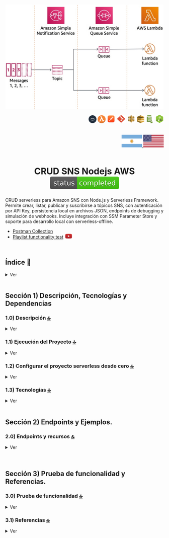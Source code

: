 ![Index app](../doc/assets/sns-example.png)
<div align="right">
  <img width="25" height="25" src="../doc/assets/icons/devops/png/aws.png" />
  <img width="25" height="25" src="../doc/assets/icons/aws/png/lambda.png" />
  <img width="27" height="27" src="../doc/assets/icons/devops/png/postman.png" />
  <img width="29" height="27" src="../doc/assets/icons/devops/png/git.png" />
  <img width="28" height="27" src="../doc/assets/icons/aws/png/api-gateway.png" />
  <img width="23" height="25" src="../doc/assets/icons/aws/png/sqs.png" />
  <img width="27" height="25" src="../doc/assets/icons/aws/png/parameter-store.png" />
  <img width="27" height="27" src="../doc/assets/icons/backend/javascript-typescript/png/nodejs.png" />
</div>

<br>

<br>


<div align="right"> 
  <a href="./README.es.md">
    <img src="../doc/assets/translation/arg-flag.jpg" width="65" height="40" />
  </a> 
  <a href="../README.md">
    <img src="../doc/assets/translation/eeuu-flag.jpg" width="65" height="40" />
  </a> 
</div>

<br>

<div align="center">

# CRUD SNS Nodejs AWS ![(status-completed)](../doc/assets/icons/badges/status-completed.svg)

</div>  

CRUD serverless para Amazon SNS con Node.js y Serverless Framework. Permite crear, listar, publicar y suscribirse a tópicos SNS, con autenticación por API Key, persistencia local en archivos JSON, endpoints de debugging y simulación de webhooks. Incluye integración con SSM Parameter Store y soporte para desarrollo local con serverless-offline.

*   [Postman Collection](../postman/collections/CRUD_SNS_AWS.postman_collection.json)   
*   [Playlist functionality test](https://www.youtube.com/playlist?list=PLCl11UFjHurDBEKoDX8LBe5PxRlUzkrXO) <a href="https://www.youtube.com/playlist?list=PLCl11UFjHurDBEKoDX8LBe5PxRlUzkrXO" target="_blank"> <img src="../doc/assets/social-networks/yt.png" width="25" /> </a>

<br>

## Índice 📜

<details>
 <summary> Ver </summary>
 
 <br>
 
### Sección 1) Descripción, Tecnologías y Referencias

 - [1.0) Descripción del Proyecto.](#10-descripción-)
 - [1.1) Ejecución del Proyecto.](#11-ejecución-del-proyecto-)
 - [1.2) Configurar el proyecto serverless desde cero](#12-configurar-el-proyecto-serverless-desde-cero-)
 - [1.3) Tecnologías.](#13-tecnologías-)

### Sección 2) Endpoints y Recursos
 
 - [2.0) EndPoints y recursos.](#20-endpoints-y-recursos-)

### Sección 3) Prueba de funcionalidad y Referencias
 
 - [3.0) Prueba de funcionalidad.](#30-prueba-de-funcionalidad-)
 - [3.1) Referencias.](#31-referencias-)

<br>

</details>


<br>

## Sección 1) Descripción, Tecnologías y Dependencias 


### 1.0) Descripción [🔝](#índice-) 

<details>
  <summary>Ver</summary>
 
 <br>

### 1.0.0) Descripción General

Este proyecto implementa un sistema CRUD completo para Amazon Simple Notification Service (SNS) utilizando Node.js y el Serverless Framework. El sistema permite la gestión completa de tópicos SNS, incluyendo su creación, listado, publicación de mensajes y gestión de suscripciones.

Características principales:
- Implementación de arquitectura serverless utilizando AWS Lambda
- Integración con Amazon SNS para mensajería pub/sub
- API RESTful protegida con API Key
- Gestión de configuración mediante SSM Parameter Store
- Soporte para desarrollo local con serverless-offline
- Manejo de eventos SNS y HTTP
- Implementación de patrones de diseño para mensajería asíncrona
- **Sistema de Webhooks**: Endpoints para recibir notificaciones SNS en modo offline
- **Persistencia de Datos**: Almacenamiento en archivos JSON para tópicos, suscripciones y notificaciones
- **Endpoints de Debug**: Herramientas para troubleshooting y monitoreo del estado del sistema
  - `/debug-topics`: Estado completo de tópicos con estadísticas de archivos
  - `/debug-subscriptions`: Estado completo de suscripciones con agrupación por tópico
  - `/list-notifications`: Notificaciones recibidas con filtrado y agrupación
- **Gestión de Tópicos**: Endpoints para crear y listar tópicos
  - `/create-manual-topic`: Crear nuevos tópicos SNS
  - `/list-topics`: Listar todos los tópicos disponibles
  - `/debug-topics`: Debug completo del estado de tópicos
- **Gestión de Suscripciones**: Endpoints para suscribirse y listar suscripciones
  - `/subscribe-topic`: Suscribirse a un tópico específico
  - `/list-all-subscriptions`: Todas las suscripciones con filtrado y estadísticas
  - `/list-subscription-topic/{topicName}`: Suscripciones de un tópico específico
- **Publicación de Mensajes**: Endpoints para publicar mensajes
  - `/publish-topic`: Publicar mensajes en un tópico específico
- **Webhooks y Notificaciones**: Endpoints para recibir y listar notificaciones
  - `/webhook/{topicName}`: Recibir notificaciones SNS (modo offline)
- **Validaciones Mejoradas**: Verificación de existencia de tópicos y validación de parámetros
- **Simulación Realista**: Comportamiento más cercano al SNS real con persistencia entre reinicios
- **Manejo de Errores Mejorado**: Mensajes más descriptivos y listado de recursos disponibles



<br>

### 1.0.1) Descripción Arquitectura y Funcionamiento

#### Arquitectura del Sistema

El sistema está compuesto por los siguientes componentes principales:

1. **API Gateway**
   - Punto de entrada para todas las peticiones HTTP
   - Implementa autenticación mediante API Key
   - Enruta las peticiones a las funciones Lambda correspondientes

2. **Funciones Lambda**
   - **Gestión de Tópicos**
     - `createManualTopic`: Crea nuevos tópicos SNS
     - `listTopics`: Lista todos los tópicos disponibles
     - `debugTopics`: Debug completo del estado de tópicos (modo offline)
   - **Publicación**
     - `publishTopic`: Publica mensajes en tópicos específicos
   - **Suscripciones**
     - `subscribeTopic`: Gestiona suscripciones a tópicos
     - `listSubscriptionTopic`: Lista suscripciones por tópico
     - `debugSubscriptions`: Debug completo del estado de suscripciones (modo offline)
   - **Webhooks y Notificaciones**
     - `webhookReceiver`: Recibe notificaciones SNS (modo offline)
     - `listNotifications`: Lista notificaciones recibidas con filtrado

3. **Amazon SNS**
   - Servicio de mensajería pub/sub
   - Gestiona tópicos y suscripciones
   - Distribuye mensajes a los suscriptores

4. **SSM Parameter Store**
   - Almacena configuración sensible
   - Gestiona variables de entorno
   - Configuración de endpoints y credenciales

<br>

<br>

#### Flujo de Datos e Implementación

#### Pasos del Flujo
1. **Crear Tópico** → Obtener TopicArn
2. **Listar Tópicos** → Verificar creación
3. **Debug de Tópicos** → Verificar estado completo (opcional)
4. **Suscribirse** → Obtener SubscriptionArn
5. **Debug de Suscripciones** → Verificar estado completo (opcional)
6. **Publicar Mensaje** → Enviar mensaje al tópico
7. **Recibir Notificación** → Webhook procesa la notificación
8. **Listar Notificaciones** → Verificar notificaciones recibidas
9. **Listar Suscripciones** → Verificar suscripciones

#### Configuración Local

El proyecto incluye configuración para desarrollo local:
- Serverless Offline para simular AWS Lambda
- SNS Offline para simular Amazon SNS
- SSM Offline para simular Parameter Store
- Puertos configurables para cada servicio

#### Sistema de Debugging y Monitoreo

El proyecto incluye endpoints especializados para debugging en modo offline:
- **Debug de Tópicos**: `/debug-topics` - Estado completo de tópicos con estadísticas
- **Debug de Suscripciones**: `/debug-subscriptions` - Estado completo de suscripciones con agrupación
- **Persistencia de Datos**: Archivos JSON para mantener estado entre reinicios
- **Webhooks Automáticos**: Endpoints para recibir notificaciones SNS simuladas

#### Seguridad

- Autenticación mediante API Key
- Variables de entorno gestionadas por SSM
- Credenciales AWS configuradas de forma segura
- Endpoints protegidos en API Gateway

#### Desarrollo y Despliegue

- Framework: Serverless v3
- Runtime: Node.js 18.x
- Región: us-east-1
- Memoria Lambda: 512MB
- Timeout: 10 segundos

#### Herramientas de Desarrollo

- **Endpoints de Debug**: Disponibles solo en modo offline para troubleshooting
- **Persistencia Local**: Archivos JSON en `.serverless/` para mantener estado
- **Simulación Realista**: Comportamiento similar al SNS real
- **Validaciones Mejoradas**: Verificación de existencia de recursos
- **Manejo de Errores**: Mensajes descriptivos y debugging facilitado

<br>

</details>


### 1.1) Ejecución del Proyecto [🔝](#índice-)

<details>
  <summary>Ver</summary>

<br>

#### [Watch Functional test playlist](https://www.youtube.com/playlist?list=PLCl11UFjHurDBEKoDX8LBe5PxRlUzkrXO)

  <a href="https://www.youtube.com/playlist?list=PLCl11UFjHurDBEKoDX8LBe5PxRlUzkrXO">
    <img src="../doc/assets/sns-example-yt.png" />
  </a> 

<br>

<br>  

* Creamos un entorno de trabajo a través de algún ide, podemos o no crear una carpeta raíz para el proyecto, nos posicionamos sobre la misma
```git
cd 'projectRootName'
```
* Una vez creado un entorno de trabajo a través de algún ide, clonamos el proyecto
```git
git clone https://github.com/andresWeitzel/SNS_NodeJS_AWS
```
* Nos posicionamos sobre el proyecto
```git
cd 'projectName'
```
* Instalamos la versión LTS de [Nodejs(v18)](https://nodejs.org/en/download)
* Instalamos el Serverless Framework globalmente si aún no lo hemos hecho. Recomiendo la version tres ya que es gratuita y no nos pide credenciales. Se puede usar la última version (cuatro) sin problemas, aunque es de pago.
```git
npm install -g serverless@3
```
* Verificamos la versión de Serverless instalada
```git
sls -v
```
* Instalamos todos los paquetes necesarios
```git
npm i
```
* Las variables ssm utilizadas en el proyecto se mantienen para simplificar el proceso de configuración del mismo. Es recomendado agregar el archivo correspondiente (serverless_ssm.yml) al .gitignore.
* El siguiente script configurado en el package.json del proyecto es el encargado de
   * Levantar serverless-offline (serverless-offline)
 ```git
  "scripts": {
    "serverless-offline": "sls offline start",
    "start": "npm run serverless-offline"
  },
```
* Ejecutamos la app desde terminal.
```git
npm start
```
* Si se presenta algún mensaje indicando qué el puerto 4567 ya está en uso, podemos terminar todos los procesos dependientes y volver a ejecutar la app
```git
npx kill-port 4567
npm start
```
 
 
<br>

</details>

### 1.2) Configurar el proyecto serverless desde cero [🔝](#índice-)

<details>
  <summary>Ver</summary>
 
 <br>
 
* Creamos un entorno de trabajo a través de algún ide, podemos o no crear una carpeta raíz para el proyecto, nos posicionamos sobre la misma
```git
cd 'projectRootName'
```
* Una vez creado un entorno de trabajo a través de algún ide, clonamos el proyecto
```git
git clone https://github.com/andresWeitzel/SNS_NodeJS_AWS
```
* Nos posicionamos sobre el proyecto
```git
cd 'projectName'
```
* Instalamos la última versión LTS de [Nodejs(v18)](https://nodejs.org/en/download)
* Instalamos Serverless Framework de forma global si es que aún no lo hemos realizado
```git
npm install -g serverless
```
* Verificamos la versión de Serverless instalada
```git
sls -v
```
* Inicializamos un template de serverles
```git
serverless create --template aws-nodejs
```
* Inicializamos un proyecto npm
```git
npm init -y
```
* Instalamos serverless offline
```git
npm i serverless-offline --save-dev
```
* Agregamos el plugin al .yml
```git
plugins:
  - serverless-offline
```
* Instalamos serverless ssm
```git
npm i serverless-offline-ssm --save-dev
```
* Agregamos el plugin al .yml
```git
plugins:
  - serverless-offline-ssm
  - serverless-offline
```
* Instalamos serverless sns
```git
npm i serverless-offline-sns --save-dev
```
* Agregamos el plugin al .yml
```git
plugins:
  - serverless-offline-sns
  - serverless-offline-ssm
  - serverless-offline
```
* Instalamos serverless, este deberá ser necesario para el uso de SNS
```git
npm i serverless --save-dev
```
* Instalamos el plugin para el uso de sns (aws-sdk-v3)
```git
npm i @aws-sdk/client-sns --save-dev
```
* Para la configuración de puertos, topics, etc, (de este plugin) dirigirse a la [página de serverless, sección plugins](https://www.serverless.com/plugins/serverless-offline-sns) y para los recursos SNS [página de serverless, sección eventos sns](https://www.serverless.com/framework/docs/providers/aws/events/sns/)
* Las variables ssm utilizadas en el proyecto se mantienen para simplificar el proceso de configuración del mismo. Es recomendado agregar el archivo correspondiente (serverless_ssm.yml) al .gitignore.
* Instalamos la dependencia para la ejecución de scripts en paralelo
``` git
npm i concurrently
``` 
* El siguiente script configurado en el package.json del proyecto es el encargado de
   * Levantar serverless-offline (serverless-offline)
 ```git
  "scripts": {
    "serverless-offline": "sls offline start",
    "start": "npm run serverless-offline"
  },
```
* Ejecutamos la app desde terminal.
```git
npm start
```
* Si se presenta algún mensaje indicando qué el puerto 4567 ya está en uso, podemos terminar todos los procesos dependientes y volver a ejecutar la app
```git
npx kill-port 4567
npm start
```
* `Importante: ` Esta es una configuración inicial, se omiten pasos para simplificar la documentación. Para más información al respecto, dirigirse a la [página oficial de serverless, sección plugins](https://www.serverless.com/plugins)


</details>


### 1.3) Tecnologías [🔝](#índice-) 

<details>
  <summary>Ver</summary>
 
 <br>
 
### Tecnologías Implementadas

| **Tecnologías** | **Versión** | **Finalidad** |               
| ------------- | ------------- | ------------- |
| [SDK](https://www.serverless.com/framework/docs/guides/sdk/) | 4.3.2  | Inyección Automática de Módulos para Lambdas |
| [Serverless Framework Core v3](https://www.serverless.com//blog/serverless-framework-v3-is-live) | 3.23.0 | Core Servicios AWS |
| [Serverless Plugin](https://www.serverless.com/plugins/) | 6.2.2  | Librerías para la Definición Modular |
| [Systems Manager Parameter Store (SSM)](https://docs.aws.amazon.com/systems-manager/latest/userguide/systems-manager-parameter-store.html) | 3.0 | Manejo de Variables de Entorno |
| [Amazon Simple Queue Service (SQS)](https://docs.aws.amazon.com/AWSSimpleQueueService/latest/SQSDeveloperGuide/welcome.html) | 7.0 | Servicio de colas de mensajes distribuidos | 
| [Elastic MQ](https://github.com/softwaremill/elasticmq) | 1.3 | Interfaz compatible con SQS (msg memory) | 
| [Amazon Api Gateway](https://docs.aws.amazon.com/apigateway/latest/developerguide/welcome.html) | 2.0 | Gestor, Autenticación, Control y Procesamiento de la Api | 
| [NodeJS](https://nodejs.org/en/) | 14.18.1  | Librería JS |
| [VSC](https://code.visualstudio.com/docs) | 1.72.2  | IDE |
| [Postman](https://www.postman.com/downloads/) | 10.11  | Cliente Http |
| [CMD](https://learn.microsoft.com/en-us/windows-server/administration/windows-commands/cmd) | 10 | Símbolo del Sistema para linea de comandos | 
| [Git](https://git-scm.com/downloads) | 2.29.1  | Control de Versiones |



</br>


### Plugins Implementados.

| **Plugin** | **Descarga** |               
| -------------  | ------------- |
| serverless-offline |  https://www.serverless.com/plugins/serverless-offline |
| serverless-offline-ssm |  https://www.npmjs.com/package/serverless-offline-ssm |
| serverless-offline-sqs | https://www.npmjs.com/package/serverless-offline-sqs |


</br>

### Extensiones VSC Implementados.

| **Extensión** |              
| -------------  | 
| Prettier - Code formatter |
| YAML - Autoformatter .yml (alt+shift+f) |
| DotENV |

<br>

</details>


<br>



## Sección 2) Endpoints y Ejemplos. 


### 2.0) Endpoints y recursos [🔝](#índice-)

<details>
  <summary>Ver</summary>

<br>

### 2.0.0) Descripción de Endpoints

El proyecto implementa un CRUD completo para Amazon SNS con los siguientes endpoints:

#### **Endpoints Principales (CRUD)**

| **Endpoint** | **Método** | **Descripción** | **Autenticación** |
|-------------|------------|----------------|------------------|
| `/create-manual-topic` | POST | Crea un nuevo tópico SNS | Requiere API Key |
| `/list-topics` | GET | Lista todos los tópicos SNS disponibles | Requiere API Key |
| `/publish-topic` | POST | Publica un mensaje en un tópico específico | Requiere API Key |
| `/subscribe-topic` | POST | Suscribe un endpoint a un tópico específico | Requiere API Key |
| `/list-subscription-topic/{topicName}` | GET | Lista todas las suscripciones de un tópico específico | Requiere API Key |
| `/list-all-subscriptions` | GET | Lista todas las suscripciones de todos los tópicos | Requiere API Key |

#### **Endpoints de Webhook y Notificaciones**

| **Endpoint** | **Método** | **Descripción** | **Autenticación** |
|-------------|------------|----------------|------------------|
| `/webhook/{topicName}` | POST | Recibe notificaciones SNS (modo offline) | Público |
| `/list-notifications` | GET | Lista todas las notificaciones recibidas | Requiere API Key |

#### **Endpoints de Debugging y Monitoreo**

| **Endpoint** | **Método** | **Descripción** | **Autenticación** |
|-------------|------------|----------------|------------------|
| `/debug-topics` | GET | Debug completo del estado de tópicos | Requiere API Key |
| `/debug-subscriptions` | GET | Debug completo del estado de suscripciones | Requiere API Key |

### 2.0.1) Detalles de Implementación

#### Create Manual Topic
- **Endpoint**: POST `/create-manual-topic`
- **Descripción**: Crea un nuevo tópico SNS con persistencia
- **Handler**: `src/lambdas/topic/createManualTopic.handler`
- **Funcionalidad**:
  - Guarda tópico en archivo JSON
  - Valida nombre del tópico
  - Retorna ARN simulado

#### List Topics 
- **Endpoint**: GET `/list-topics`
- **Descripción**: Lista tópicos desde archivo JSON
- **Handler**: `src/lambdas/topic/listTopics.handler`
- **Funcionalidad**:
  - Lee desde archivo persistente
  - No incluye tópicos de ejemplo automáticamente
  - Muestra solo tópicos creados por el usuario

#### Publish Topic 
- **Endpoint**: POST `/publish-topic`
- **Descripción**: Publica mensaje con validación de tópico
- **Handler**: `src/lambdas/publish/publishTopic.handler`
- **Funcionalidad**:
  - Valida que el tópico existe
  - Simula envío a suscriptores
  - Retorna información de delivery

#### Subscribe Topic 
- **Endpoint**: POST `/subscribe-topic`
- **Descripción**: Suscribe con validación y webhook automático
- **Handler**: `src/lambdas/subscribe/subscribeTopic.handler`
- **Funcionalidad**:
  - Valida existencia del tópico
  - Usa webhook automático: `http://127.0.0.1:4000/dev/webhook/{topicName}`
  - Guarda suscripción en archivo JSON

#### List Subscription Topic
- **Endpoint**: GET `/list-subscription-topic/{topicName}`
- **Descripción**: Lista suscripciones de un tópico específico
- **Handler**: `src/lambdas/subscribe/listSubscriptionTopic.handler`
- **Características**:
  - **Path Parameter**: El nombre del tópico se especifica en la URL
  - **Validación**: Verifica que el topicName esté presente en la URL
  - **Persistencia**: Lee suscripciones desde archivo JSON
  - **Información Detallada**: Muestra datos completos de cada suscripción
  - **Conteo**: Proporciona el total de suscripciones del tópico

#### List All Subscriptions
- **Endpoint**: GET `/list-all-subscriptions`
- **Descripción**: Lista todas las suscripciones de todos los tópicos
- **Handler**: `src/lambdas/subscribe/listAllSubscriptions.handler`
- **Funcionalidad**:
  - Lista todas las suscripciones del sistema
  - Filtrado opcional por tópico: `?topicName=X`
  - Filtrado opcional por protocolo: `?protocol=Y`
  - Filtrado combinado: `?topicName=X&protocol=Y`
  - Agrupación por tópico y protocolo
  - Estadísticas detalladas del sistema
  - Información de archivos de persistencia

#### Webhook Receiver
- **Endpoint**: POST `/webhook/{topicName}`
- **Descripción**: Recibe notificaciones SNS
- **Handler**: `src/lambdas/webhook/webhookReceiver.handler`
- **Funcionalidad**:
  - Recibe notificaciones HTTP
  - Guarda en archivo JSON
  - Responde 200 OK para evitar reintentos

#### List Notifications 
- **Endpoint**: GET `/list-notifications`
- **Descripción**: Lista notificaciones recibidas
- **Handler**: `src/lambdas/webhook/listNotifications.handler`
- **Funcionalidad**:
  - Filtrado por tópico
  - Agrupación por tópico
  - Información detallada de cada notificación

#### Debug Endpoints 
- **Endpoints**: `/debug-topics`, `/debug-subscriptions`, `/list-all-subscriptions`, `/list-notifications`
- **Descripción**: Herramientas de debugging y monitoreo
- **Características**:
  - Estado actual del sistema
  - Información detallada de archivos
  - Estadísticas de uso
  - Filtrado y agrupación de datos
  - Solo disponible en modo offline


<br>

### 2.0.2) Configuración de Seguridad

Todos los endpoints están protegidos con API Key. La configuración se realiza a través de:
- API Gateway con clave API (`xApiKey`)
- Variables de entorno gestionadas por SSM Parameter Store

</details>


<br>

<br>



## Sección 3) Prueba de funcionalidad y Referencias. 


### 3.0) Prueba de funcionalidad [🔝](#índice-)

<details>
  <summary>Ver</summary>

#### [Watch Functional test playlist](https://www.youtube.com/playlist?list=PLCl11UFjHurDBEKoDX8LBe5PxRlUzkrXO)

  <a href="https://www.youtube.com/playlist?list=PLCl11UFjHurDBEKoDX8LBe5PxRlUzkrXO">
    <img src="../doc/assets/sns-example-yt.png" />
  </a> 

<br>

<br>  

### 3.0.0) Configuración del Entorno de Pruebas

1. **Variables de Entorno en Postman**
   | **Variable** | **Valor** | **Descripción** |
   |-------------|-----------|----------------|
   | `base_url` | `http://localhost:4000/dev` | URL base para las peticiones |
   | `x-api-key` | `f98d8cd98h73s204e3456998ecl9427j` | API Key para autenticación |
   | `bearer_token` | `Bearer eyJhbGciOiJIUzI1NiIsInR5cCI6IkpXVCJ9.eyJzdWIiOiIxMjM0NTY3ODkwIiwibmFtZSI6IkpvaG4gRG9lIiwiaWF0IjoxNTE2MjM5MDIyfQ.SflKxwRJSMeKKF2QT4fwpMeJf36POk6yJV_adQssw5c` | Token Bearer para autenticación |

2. **Headers Necesarios**
   ```json
   {
     "x-api-key": "{{x-api-key}}",
     "Authorization": "{{bearer_token}}",
     "Content-Type": "application/json"
   }
   ```

### 3.0.1) Ejemplos de Uso

#### 1. Crear un Tópico

##### Request (POST)

```postman
curl --location 'http://localhost:4000/dev/create-manual-topic' \
--header 'x-api-key: f98d8cd98h73s204e3456998ecl9427j' \
--header 'Authorization: Bearer eyJhbGciOiJIUzI1NiIsInR5cCI6IkpXVCJ9.eyJzdWIiOiIxMjM0NTY3ODkwIiwibmFtZSI6IkpvaG4gRG9lIiwiaWF0IjoxNTE2MjM5MDIyfQ.SflKxwRJSMeKKF2QT4fwpMeJf36POk6yJV_adQssw5c' \
--header 'Content-Type: application/json' \
--data '{
    "name": "MiTópicoPrueba"
}'
```

##### Response (200 OK)

```json
{
    "statusCode": 200,
    "body": {
        "message": "Topic created successfully (Offline)",
        "topicArn": "arn:aws:sns:us-east-1:123456789012:MiTópicoPrueba",
        "topicName": "MiTópicoPrueba",
        "note": "Topic is now available in the list-topics endpoint"
    }
}
```

##### Response (400 Bad Request)

```json
{
    "statusCode": 400,
    "body": "Bad request, check request body attributes. Missing or incorrect"
}
```

##### Response (401 Unauthorized)

```json
{
    "statusCode": 401,
    "body": "Not authenticated, check x_api_key"
}
```

<br>

#### 2. Listar Tópicos

##### Request (GET)

```postman
curl --location 'http://localhost:4000/dev/list-topics' \
--header 'x-api-key: f98d8cd98h73s204e3456998ecl9427j' \
--header 'Authorization: Bearer eyJhbGciOiJIUzI1NiIsInR5cCI6IkpXVCJ9.eyJzdWIiOiIxMjM0NTY3ODkwIiwibmFtZSI6IkpvaG4gRG9lIiwiaWF0IjoxNTE2MjM5MDIyfQ.SflKxwRJSMeKKF2QT4fwpMeJf36POk6yJV_adQssw5c'
```

##### Response (200 OK)

```json
{
    "statusCode": 200,
    "body": {
        "message": "Topics retrieved successfully (Offline)",
        "topics": [
            {
                "TopicArn": "arn:aws:sns:us-east-1:123456789012:MiTópicoPrueba",
                "TopicName": "MiTópicoPrueba"
            }
        ],
        "totalTopics": 1
    }
}
```

##### Response (401 Unauthorized)

```json
{
    "statusCode": 401,
    "body": "Not authenticated, check x_api_key"
}
```

<br>

#### 3. Debug de Tópicos

##### Request (GET)

```postman
curl --location 'http://localhost:4000/dev/debug-topics' \
--header 'x-api-key: f98d8cd98h73s204e3456998ecl9427j' \
--header 'Authorization: Bearer eyJhbGciOiJIUzI1NiIsInR5cCI6IkpXVCJ9.eyJzdWIiOiIxMjM0NTY3ODkwIiwibmFtZSI6IkpvaG4gRG9lIiwiaWF0IjoxNTE2MjM5MDIyfQ.SflKxwRJSMeKKF2QT4fwpMeJf36POk6yJV_adQssw5c'
```

##### Response (200 OK)

```json
{
    "statusCode": 200,
    "body": {
        "message": "Debug information retrieved successfully",
        "stats": {
            "totalTopics": 2,
            "fileExists": true,
            "fileSize": "1.2 KB",
            "lastModified": "2025-07-16T14:05:12.193Z"
        },
        "topics": [
            {
                "TopicArn": "arn:aws:sns:us-east-1:123456789012:MiTópicoPrueba",
                "TopicName": "MiTópicoPrueba",
                "createdAt": "2025-07-16T14:05:12.193Z"
            },
            {
                "TopicArn": "arn:aws:sns:us-east-1:123456789012:OtroTópico",
                "TopicName": "OtroTópico",
                "createdAt": "2025-07-16T14:05:12.200Z"
            }
        ],
        "fileInfo": {
            "filePath": "/path/to/.serverless/offline-topics.json",
            "fileExists": true,
            "fileSize": "1.2 KB",
            "lastModified": "2025-07-16T14:05:12.193Z"
        }
    }
}
```

##### Response (401 Unauthorized)

```json
{
    "statusCode": 401,
    "body": "Not authenticated, check x_api_key"
}
```

<br>

#### 4. Suscribirse a un Tópico

##### Request (POST)

```postman
curl --location 'http://localhost:4000/dev/subscribe-topic' \
--header 'x-api-key: f98d8cd98h73s204e3456998ecl9427j' \
--header 'Authorization: Bearer eyJhbGciOiJIUzI1NiIsInR5cCI6IkpXVCJ9.eyJzdWIiOiIxMjM0NTY3ODkwIiwibmFtZSI6IkpvaG4gRG9lIiwiaWF0IjoxNTE2MjM5MDIyfQ.SflKxwRJSMeKKF2QT4fwpMeJf36POk6yJV_adQssw5c' \
--header 'Content-Type: application/json' \
--data '{
    "topicName": "MiTópicoPrueba",
    "protocol": "http",
    "endpoint": "http://127.0.0.1:4000/dev/webhook/MiTópicoPrueba"
}'
```

##### Response (200 OK)

```json
{
    "statusCode": 200,
    "body": {
        "message": "Successfully subscribed to topic (Offline)",
        "subscriptionArn": "arn:aws:sns:us-east-1:123456789012:MiTópicoPrueba:1752674712193",
        "topicName": "MiTópicoPrueba",
        "topicArn": "arn:aws:sns:us-east-1:123456789012:MiTópicoPrueba",
        "protocol": "http",
        "endpoint": "http://127.0.0.1:4000/dev/webhook/MiTópicoPrueba"
    }
}
```

##### Response (400 Bad Request - Topic Not Found)

```json
{
    "statusCode": 400,
    "body": {
        "message": "Topic does not exist",
        "requestedTopic": "TópicoInexistente",
        "availableTopics": ["MiTópicoPrueba", "OtroTópico"]
    }
}
```

##### Response (400 Bad Request - Missing Parameters)

```json
{
    "statusCode": 400,
    "body": "Bad request, check request body attributes. Missing or incorrect"
}
```

<br>

#### 5. Webhook Receiver

##### Request (POST)

```postman
curl --location 'http://localhost:4000/dev/webhook/Topic1' \
--header 'Content-Type: application/json' \
--data '{
    "Type": "Notification",
    "MessageId": "msg_1752674712193_abc123def",
    "TopicArn": "arn:aws:sns:us-east-1:123456789012:Topic1",
    "Message": "Este es un mensaje de prueba",
    "Subject": "Asunto de Prueba",
    "Timestamp": "2025-07-16T14:05:12.193Z",
    "SignatureVersion": "1",
    "Signature": "example-signature",
    "SigningCertURL": "https://sns.us-east-1.amazonaws.com/SimpleNotificationService-0000000000000000000000.pem"
}'
```

##### Response (200 OK)

```json
{
    "statusCode": 200,
    "body": {
        "message": "Notification received successfully",
        "topicName": "Topic1",
        "messageId": "msg_1752674712193_abc123def",
        "receivedAt": "2025-07-16T14:05:12.200Z"
    }
}
```

##### Response (400 Bad Request)

```json
{
    "statusCode": 400,
    "body": "Invalid notification format"
}
```

<br>

#### 6. Listar Todas las Suscripciones

##### Request (GET)

```postman
curl --location 'http://localhost:4000/dev/list-all-subscriptions' \
--header 'x-api-key: f98d8cd98h73s204e3456998ecl9427j' \
--header 'Authorization: Bearer eyJhbGciOiJIUzI1NiIsInR5cCI6IkpXVCJ9.eyJzdWIiOiIxMjM0NTY3ODkwIiwibmFtZSI6IkpvaG4gRG9lIiwiaWF0IjoxNTE2MjM5MDIyfQ.SflKxwRJSMeKKF2QT4fwpMeJf36POk6yJV_adQssw5c'
```

##### Response (200 OK)

```json
{
    "statusCode": 200,
    "body": {
        "message": "All subscriptions retrieved successfully",
        "filters": {
            "topicName": "none",
            "protocol": "none"
        },
        "stats": {
            "totalSubscriptions": 3,
            "filteredSubscriptions": 3,
            "totalTopics": 2,
            "topicsWithSubscriptions": 2,
            "protocolsUsed": ["http"],
            "subscriptionsByTopicCount": {
                "Topic1": 2,
                "Topic2": 1
            },
            "subscriptionsByProtocolCount": {
                "http": 3
            }
        },
        "subscriptions": [...],
        "subscriptionsByTopic": {...},
        "subscriptionsByProtocol": {...},
        "allTopics": [...]
    }
}
```

<br>

#### 7. Listar Suscripciones de un Tópico Específico

##### Request (GET)

```postman
curl --location 'http://localhost:4000/dev/list-subscription-topic/Topic1' \
--header 'x-api-key: f98d8cd98h73s204e3456998ecl9427j' \
--header 'Authorization: Bearer eyJhbGciOiJIUzI1NiIsInR5cCI6IkpXVCJ9.eyJzdWIiOiIxMjM0NTY3ODkwIiwibmFtZSI6IkpvaG4gRG9lIiwiaWF0IjoxNTE2MjM5MDIyfQ.SflKxwRJSMeKKF2QT4fwpMeJf36POk6yJV_adQssw5c'
```

##### Response (200 OK)

```json
{
    "statusCode": 200,
    "body": {
        "message": "Subscriptions retrieved successfully (Offline)",
        "topicName": "Topic1",
        "topicArn": "arn:aws:sns:us-east-1:123456789012:Topic1",
        "subscriptions": [
            {
                "SubscriptionArn": "arn:aws:sns:us-east-1:123456789012:Topic1:1752674712193",
                "TopicArn": "arn:aws:sns:us-east-1:123456789012:Topic1",
                "Protocol": "http",
                "Endpoint": "http://127.0.0.1:4000/dev/webhook/Topic1",
                "Attributes": {
                    "Enabled": "true"
                },
                "createdAt": "2025-07-16T14:05:12.193Z"
            }
        ],
        "totalSubscriptions": 1
    }
}
```

<br>

#### 8. Debug de Suscripciones

##### Request (GET)

```postman
curl --location 'http://localhost:4000/dev/debug-subscriptions' \
--header 'x-api-key: f98d8cd98h73s204e3456998ecl9427j' \
--header 'Authorization: Bearer eyJhbGciOiJIUzI1NiIsInR5cCI6IkpXVCJ9.eyJzdWIiOiIxMjM0NTY3ODkwIiwibmFtZSI6IkpvaG4gRG9lIiwiaWF0IjoxNTE2MjM5MDIyfQ.SflKxwRJSMeKKF2QT4fwpMeJf36POk6yJV_adQssw5c'
```

##### Response (200 OK)

```json
{
    "statusCode": 200,
    "body": {
        "message": "Debug information retrieved successfully",
        "stats": {
            "totalSubscriptions": 3,
            "totalTopics": 2,
            "fileExists": true,
            "fileSize": "2.1 KB",
            "lastModified": "2025-07-16T14:05:12.193Z"
        },
        "subscriptions": [...],
        "topics": [...],
        "subscriptionsByTopic": {
            "Topic1": [...],
            "Topic2": [...]
        },
        "fileInfo": {
            "filePath": "/path/to/.serverless/offline-subscriptions.json",
            "fileExists": true,
            "fileSize": "2.1 KB",
            "lastModified": "2025-07-16T14:05:12.193Z"
        }
    }
}
```

<br>

#### 9. Publicar Mensaje

##### Request (POST)

```postman
curl --location 'http://localhost:4000/dev/publish-topic' \
--header 'x-api-key: f98d8cd98h73s204e3456998ecl9427j' \
--header 'Authorization: Bearer eyJhbGciOiJIUzI1NiIsInR5cCI6IkpXVCJ9.eyJzdWIiOiIxMjM0NTY3ODkwIiwibmFtZSI6IkpvaG4gRG9lIiwiaWF0IjoxNTE2MjM5MDIyfQ.SflKxwRJSMeKKF2QT4fwpMeJf36POk6yJV_adQssw5c' \
--header 'Content-Type: application/json' \
--data '{
    "topicName": "MiTópicoPrueba",
    "message": "Este es un mensaje de prueba",
    "subject": "Asunto de Prueba"
}'
```

##### Response (200 OK)

```json
{
    "statusCode": 200,
    "body": {
        "message": "Message published successfully (Offline)",
        "messageId": "msg_1752674712193_abc123def",
        "topicName": "MiTópicoPrueba",
        "topicArn": "arn:aws:sns:us-east-1:123456789012:MiTópicoPrueba",
        "deliveredToSubscriptions": 1,
        "note": "Notifications were simulated. Check webhook endpoint for actual delivery."
    }
}
```

##### Response (400 Bad Request - Topic Not Found)

```json
{
    "statusCode": 400,
    "body": {
        "message": "Topic does not exist",
        "requestedTopic": "TópicoInexistente",
        "availableTopics": ["MiTópicoPrueba", "OtroTópico"]
    }
}
```

<br>

#### 10. Listar Notificaciones Recibidas

##### Request (GET)

```postman
curl --location 'http://localhost:4000/dev/list-notifications' \
--header 'x-api-key: f98d8cd98h73s204e3456998ecl9427j' \
--header 'Authorization: Bearer eyJhbGciOiJIUzI1NiIsInR5cCI6IkpXVCJ9.eyJzdWIiOiIxMjM0NTY3ODkwIiwibmFtZSI6IkpvaG4gRG9lIiwiaWF0IjoxNTE2MjM5MDIyfQ.SflKxwRJSMeKKF2QT4fwpMeJf36POk6yJV_adQssw5c'
```

##### Request con Filtro por Tópico (GET)

```postman
curl --location 'http://localhost:4000/dev/list-notifications?topicName=Topic1' \
--header 'x-api-key: f98d8cd98h73s204e3456998ecl9427j' \
--header 'Authorization: Bearer eyJhbGciOiJIUzI1NiIsInR5cCI6IkpXVCJ9.eyJzdWIiOiIxMjM0NTY3ODkwIiwibmFtZSI6IkpvaG4gRG9lIiwiaWF0IjoxNTE2MjM5MDIyfQ.SflKxwRJSMeKKF2QT4fwpMeJf36POk6yJV_adQssw5c'
```

##### Response (200 OK)

```json
{
    "statusCode": 200,
    "body": {
        "message": "Notifications retrieved successfully",
        "filters": {
            "topicName": "none"
        },
        "stats": {
            "totalNotifications": 3,
            "filteredNotifications": 3,
            "topicsWithNotifications": 2
        },
        "notifications": [
            {
                "id": "notif_1752674712193_abc123",
                "topicName": "Topic1",
                "topicArn": "arn:aws:sns:us-east-1:123456789012:Topic1",
                "message": "Este es un mensaje de prueba",
                "subject": "Asunto de Prueba",
                "messageId": "msg_1752674712193_abc123def",
                "timestamp": "2025-07-16T14:05:12.193Z",
                "receivedAt": "2025-07-16T14:05:12.200Z"
            }
        ],
        "notificationsByTopic": {...}
    }
}
```

<br>

### 3.0.2) Información de Debugging

#### 📊 **Información que proporcionan los endpoints de debug**

##### **`/debug-topics`**
- Número total de tópicos
- Lista completa de tópicos con ARNs
- Nombres de tópicos disponibles
- Ruta del archivo de persistencia
- Estado del archivo (existe/no existe)
- Contenido del archivo JSON
- Estadísticas del archivo (tamaño, fechas)

##### **`/debug-subscriptions`**
- Número total de suscripciones
- Número total de tópicos
- Lista completa de suscripciones
- Lista completa de tópicos
- Agrupación de suscripciones por tópico
- Nombres de tópicos disponibles
- Información de archivos de persistencia
- Estadísticas detalladas

#### 🔧 **Troubleshooting con Debug Endpoints**

##### **Problema: "Topic does not exist"**
```bash
# Verificar qué tópicos están disponibles
curl -X GET "http://localhost:4000/dev/debug-topics" \
  -H "x-api-key: f98d8cd98h73s204e3456998ecl9427j"
```

##### **Problema: Suscripción no funciona**
```bash
# Verificar estado de suscripciones
curl -X GET "http://localhost:4000/dev/debug-subscriptions" \
  -H "x-api-key: f98d8cd98h73s204e3456998ecl9427j"

# Ver todas las suscripciones
curl -X GET "http://localhost:4000/dev/list-all-subscriptions" \
  -H "x-api-key: f98d8cd98h73s204e3456998ecl9427j"

# Ver suscripciones de un tópico específico
curl -X GET "http://localhost:4000/dev/list-subscription-topic/Topic1" \
  -H "x-api-key: f98d8cd98h73s204e3456998ecl9427j"
```

##### **Problema: No se reciben notificaciones**
```bash
# Verificar notificaciones recibidas
curl -X GET "http://localhost:4000/dev/list-notifications" \
  -H "x-api-key: f98d8cd98h73s204e3456998ecl9427j"
```

##### **Problema: Datos se pierden al reiniciar**
```bash
# Verificar persistencia de archivos
curl -X GET "http://localhost:4000/dev/debug-topics" \
  -H "x-api-key: f98d8cd98h73s204e3456998ecl9427j"
```

#### 📋 **Flujo de Debugging Recomendado**

1. **Crear tópico** → Verificar con `/debug-topics`
2. **Suscribirse** → Verificar con `/debug-subscriptions` o `/list-all-subscriptions`
3. **Publicar mensaje** → Verificar con `/list-notifications`
4. **Si hay problemas** → Usar endpoints de debug para diagnosticar
   - **Suscripciones**: `/list-all-subscriptions` o `/list-subscription-topic/{topicName}`
   - **Tópicos**: `/debug-topics`
   - **Notificaciones**: `/list-notifications`

#### ⚠️ **Limitaciones de los Endpoints de Debug**

- **Solo modo offline**: No funcionan en producción
- **Requieren API Key**: Necesitan autenticación
- **Solo para desarrollo**: No usar en producción
- **Información sensible**: Pueden mostrar rutas de archivos

### 3.0.3) Notas Importantes

1. **Desarrollo Local Mejorado**
   - Asegúrate de que el servidor local esté corriendo (`npm start`)
   - Verifica que los puertos configurados estén disponibles
   - Los mensajes SNS se simulan localmente con persistencia en archivos JSON
   - Los datos persisten entre reinicios del servidor

2. **Sistema de Webhooks**
   - Los webhooks automáticos usan: `http://127.0.0.1:4000/dev/webhook/{topicName}`
   - Las notificaciones se guardan en `.serverless/offline-notifications.json`
   - Puedes ver las notificaciones recibidas con `/list-notifications`

3. **Persistencia de Datos**
   - Tópicos: `.serverless/offline-topics.json`
   - Suscripciones: `.serverless/offline-subscriptions.json`
   - Notificaciones: `.serverless/offline-notifications.json`
   - Los archivos se crean automáticamente al usar los endpoints

4. **Endpoints de Debug y Monitoreo**
   - `/debug-topics`: Estado completo de tópicos con estadísticas
   - `/debug-subscriptions`: Estado completo de suscripciones con agrupación
   - `/list-all-subscriptions`: Todas las suscripciones con filtrado y estadísticas
   - `/list-subscription-topic`: Suscripciones de un tópico específico
   - `/list-notifications`: Notificaciones recibidas con filtrado
   - Solo disponibles en modo offline
   - Útiles para troubleshooting y monitoreo

5. **Manejo de Errores Mejorado**
   - Códigos de error comunes:
     - 400: Bad Request (datos inválidos, tópico no existe)
     - 401: Unauthorized (API Key inválida)
     - 404: Not Found (recurso no encontrado)
     - 500: Internal Server Error
   - Mensajes de error más descriptivos
   - Lista de tópicos disponibles en errores

6. **Validaciones**
   - Verificación de existencia de tópicos antes de suscribirse
   - Validación de parámetros de entrada
   - Prevención de tópicos duplicados

7. **Flujo de Trabajo Recomendado**
   1. Crear tópico con `/create-manual-topic`
   2. Verificar con `/list-topics` o `/debug-topics`
   3. Suscribirse con `/subscribe-topic`
   4. Verificar suscripción con `/list-subscription-topic/{topicName}` o `/list-all-subscriptions`
   5. Publicar mensaje con `/publish-topic`
   6. Ver notificaciones con `/list-notifications`

8. **Limitaciones en Desarrollo Local**
   - Las suscripciones por email no envían correos reales
   - Los ARNs son simulados pero consistentes
   - Las notificaciones se simulan pero se guardan para debugging
   - Los webhooks HTTP funcionan completamente

<br>

</details>



### 3.1) Referencias [🔝](#índice-)

<details>
  <summary>Ver</summary>
 
 <br>

### Documentación Oficial

* [Serverless Framework Documentation](https://www.serverless.com/framework/docs)
* [AWS SNS Documentation](https://docs.aws.amazon.com/sns/)
* [AWS SDK for JavaScript v3](https://docs.aws.amazon.com/AWSJavaScriptSDK/v3/latest/index.html)
* [AWS Lambda Documentation](https://docs.aws.amazon.com/lambda/)
* [API Gateway Documentation](https://docs.aws.amazon.com/apigateway/)

### Tutoriales y Ejemplos

* [Tutorial aws-sdk v2](https://unpkg.com/browse/serverless-offline-sns@0.65.0/README.md)
* [Amazon Simple Notification Service (SNS) JavaScript SDK v3 code examples](https://github.com/awsdocs/aws-doc-sdk-examples/tree/main/javascriptv3/example_code/sns)
* [Serverless Framework Examples](https://github.com/serverless/examples)
* [AWS SNS Best Practices](https://docs.aws.amazon.com/sns/latest/dg/sns-best-practices.html)
* [Serverless Offline Plugin](https://github.com/dherault/serverless-offline)

### Herramientas y Recursos

* [Postman Documentation](https://learning.postman.com/docs/getting-started/introduction/)
* [Node.js Documentation](https://nodejs.org/en/docs/)
* [AWS CloudFormation Documentation](https://docs.aws.amazon.com/AWSCloudFormation/latest/UserGuide/Welcome.html)
* [AWS Systems Manager Parameter Store](https://docs.aws.amazon.com/systems-manager/latest/userguide/systems-manager-parameter-store.html)

### Comunidad y Soporte

* [Serverless Framework Forum](https://forum.serverless.com/)
* [AWS Developer Forums](https://forums.aws.amazon.com/)
* [Stack Overflow - Serverless Framework](https://stackoverflow.com/questions/tagged/serverless-framework)
* [GitHub Issues - Serverless Framework](https://github.com/serverless/serverless/issues)

### Videos y Cursos

* [AWS SNS Tutorial](https://www.youtube.com/watch?v=m3hHhPwv1OU)
* [Serverless Framework Crash Course](https://www.youtube.com/watch?v=71cd5XerKss)
* [AWS Lambda & API Gateway Tutorial](https://www.youtube.com/watch?v=71cd5XerKss)

<br>

</details>


